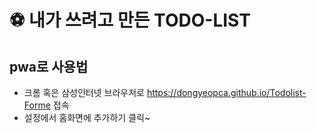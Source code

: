 
# ⚽️ 내가 쓰려고 만든 TODO-LIST
## pwa로 사용법

* 크롬 혹은 삼성인터넷 브라우저로 https://dongyeopca.github.io/Todolist-Forme 접속
* 설정에서 홈화면에 추가하기 클릭~



